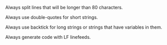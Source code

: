 Always split lines that will be longer than 80 characters.

Always use double-quotes for short strings.

Always use backtick for long strings or strings that have variables in them.

Always generate code with LF linefeeds.